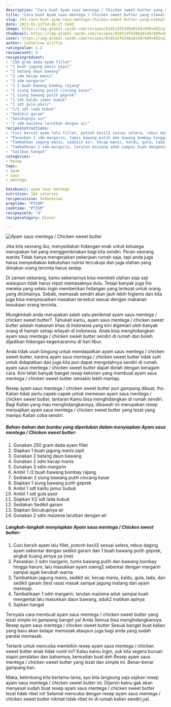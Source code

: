 ```yaml
---
description: "Cara buat Ayam saus mentega / Chicken sweet butter yang nikmat Untuk Jualan"
title: "Cara buat Ayam saus mentega / Chicken sweet butter yang nikmat Untuk Jualan"
slug: 293-cara-buat-ayam-saus-mentega-chicken-sweet-butter-yang-nikmat-untuk-jualan
date: 2021-01-11T14:46:27.544Z
image: https://img-global.cpcdn.com/recipes/81851df6298a8149/680x482cq70/ayam-saus-mentega-chicken-sweet-butter-foto-resep-utama.jpg
thumbnail: https://img-global.cpcdn.com/recipes/81851df6298a8149/680x482cq70/ayam-saus-mentega-chicken-sweet-butter-foto-resep-utama.jpg
cover: https://img-global.cpcdn.com/recipes/81851df6298a8149/680x482cq70/ayam-saus-mentega-chicken-sweet-butter-foto-resep-utama.jpg
author: Catherine Griffin
ratingvalue: 4.2
reviewcount: 9
recipeingredient:
- "250 gram dada ayam fillet"
- "1 buah jagung manis pipil"
- "2 batang daun bawang"
- "2 sdm kecap manis"
- "3 sdm margarin"
- "1 2 buah bawang bombay rajang"
- "2 siung bawang putih cincang kasar"
- "1 siung bawang putih geprek"
- "1 sdt kaldu jamur bubuk"
- "1 sdt gula pasir"
- "1/2 sdt lada bubuk"
- "Sedikit garam"
- "Secukupnya air"
- "2 sdm maizena larutkan dengan air"
recipeinstructions:
- "Cuci bersih ayam lalu fillet, potonh kecil2 sesuai selera, rebus daging ayam sebentar dengan sedikit garam dan 1 buah bawang putih geprek, angkat buang airnya ya (me)"
- "Panaskan 2 sdm margarin, tumis bawang putih dan bawang bombay hingga harum, lalu masukkan ayam oseng2 sebentar dengan margarin sampai agak berubah warna"
- "Tambahkan jagung manis, sedikit air, kecap manis, kaldu, gula, lada, dan sedikit garam (test rasa) masak sampai jagung matang dan ayam meresap."
- "Tambahkaan 1 sdm margarin, larutan maizena aduk sampai kuah mengental lalu masukkan daun bawang, aduk2 matikan apinya"
- "Sajikan hangat"
categories:
- Resep
tags:
- ayam
- saus
- mentega

katakunci: ayam saus mentega 
nutrition: 104 calories
recipecuisine: Indonesian
preptime: "PT29M"
cooktime: "PT35M"
recipeyield: "4"
recipecategory: Dinner

---
```



![Ayam saus mentega / Chicken sweet butter](https://img-global.cpcdn.com/recipes/81851df6298a8149/680x482cq70/ayam-saus-mentega-chicken-sweet-butter-foto-resep-utama.jpg)

Jika kita seorang ibu, menyediakan hidangan enak untuk keluarga merupakan hal yang menggembirakan bagi kita sendiri. Peran seorang  wanita Tidak hanya mengerjakan pekerjaan rumah saja, tapi anda juga harus menyediakan kebutuhan nutrisi tercukupi dan juga olahan yang dimakan orang tercinta harus sedap.

Di zaman  sekarang, kamu sebenarnya bisa membeli olahan siap saji walaupun tidak harus repot memasaknya dulu. Tetapi banyak juga lho mereka yang selalu ingin memberikan hidangan yang terlezat untuk orang yang dicintainya. Sebab, memasak sendiri akan jauh lebih higienis dan kita juga bisa menyesuaikan masakan tersebut sesuai dengan makanan kesukaan orang tercinta. 



Mungkinkah anda merupakan salah satu penikmat ayam saus mentega / chicken sweet butter?. Tahukah kamu, ayam saus mentega / chicken sweet butter adalah makanan khas di Indonesia yang kini digemari oleh banyak orang di hampir setiap wilayah di Indonesia. Anda bisa menghidangkan ayam saus mentega / chicken sweet butter sendiri di rumah dan boleh dijadikan hidangan kegemaranmu di hari libur.

Anda tidak usah bingung untuk mendapatkan ayam saus mentega / chicken sweet butter, karena ayam saus mentega / chicken sweet butter tidak sulit untuk didapatkan dan juga kita pun dapat mengolahnya sendiri di rumah. ayam saus mentega / chicken sweet butter dapat diolah dengan beragam cara. Kini telah banyak banget resep kekinian yang membuat ayam saus mentega / chicken sweet butter semakin lebih mantap.

Resep ayam saus mentega / chicken sweet butter pun gampang dibuat, lho. Kalian tidak perlu capek-capek untuk memesan ayam saus mentega / chicken sweet butter, lantaran Kamu bisa menghidangkan di rumah sendiri. Bagi Kalian yang mau menghidangkannya, dibawah ini merupakan resep menyajikan ayam saus mentega / chicken sweet butter yang lezat yang mampu Kalian coba sendiri.

<!--inarticleads1-->

##### Bahan-bahan dan bumbu yang diperlukan dalam menyiapkan Ayam saus mentega / Chicken sweet butter:

1. Gunakan 250 gram dada ayam fillet
1. Siapkan 1 buah jagung manis pipil
1. Gunakan 2 batang daun bawang
1. Gunakan 2 sdm kecap manis
1. Gunakan 3 sdm margarin
1. Ambil 1 /2 buah bawang bombay rajang
1. Sediakan 2 siung bawang putih cincang kasar
1. Siapkan 1 siung bawang putih geprek
1. Ambil 1 sdt kaldu jamur bubuk
1. Ambil 1 sdt gula pasir
1. Siapkan 1/2 sdt lada bubuk
1. Sediakan Sedikit garam
1. Siapkan Secukupnya air
1. Gunakan 2 sdm maizena larutkan dengan air




<!--inarticleads2-->

##### Langkah-langkah menyiapkan Ayam saus mentega / Chicken sweet butter:

1. Cuci bersih ayam lalu fillet, potonh kecil2 sesuai selera, rebus daging ayam sebentar dengan sedikit garam dan 1 buah bawang putih geprek, angkat buang airnya ya (me)
1. Panaskan 2 sdm margarin, tumis bawang putih dan bawang bombay hingga harum, lalu masukkan ayam oseng2 sebentar dengan margarin sampai agak berubah warna
1. Tambahkan jagung manis, sedikit air, kecap manis, kaldu, gula, lada, dan sedikit garam (test rasa) masak sampai jagung matang dan ayam meresap.
1. Tambahkaan 1 sdm margarin, larutan maizena aduk sampai kuah mengental lalu masukkan daun bawang, aduk2 matikan apinya
1. Sajikan hangat




Ternyata cara membuat ayam saus mentega / chicken sweet butter yang lezat simple ini gampang banget ya! Anda Semua bisa menghidangkannya. Resep ayam saus mentega / chicken sweet butter Sesuai banget buat kalian yang baru akan belajar memasak ataupun juga bagi anda yang sudah pandai memasak.

Tertarik untuk mencoba membikin resep ayam saus mentega / chicken sweet butter enak tidak rumit ini? Kalau kamu ingin, yuk kita segera buruan siapin peralatan dan bahannya, kemudian buat deh Resep ayam saus mentega / chicken sweet butter yang lezat dan simple ini. Benar-benar gampang kan. 

Maka, ketimbang kita berlama-lama, ayo kita langsung saja sajikan resep ayam saus mentega / chicken sweet butter ini. Dijamin kamu gak akan menyesal sudah buat resep ayam saus mentega / chicken sweet butter lezat tidak ribet ini! Selamat mencoba dengan resep ayam saus mentega / chicken sweet butter nikmat tidak ribet ini di rumah kalian sendiri,ya!.

